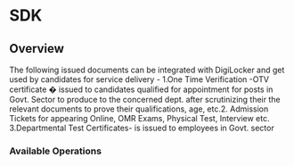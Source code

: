 # SDK

## Overview

The following issued documents can be integrated with DigiLocker and get used by candidates for service delivery - 1.One Time Verification -OTV certificate � issued to candidates qualified for appointment for posts in Govt. Sector to produce to the concerned dept. after scrutinizing their the relevant documents to prove their qualifications, age, etc.2. Admission Tickets for appearing Online, OMR Exams, Physical Test, Interview etc. 3.Departmental Test Certificates- is issued to employees in Govt. sector

### Available Operations

